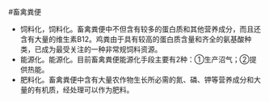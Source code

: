 #畜禽粪便
* 饲料化，饲料化。畜禽粪便中不但含有较多的蛋白质和其他营养成分，而且还含有大量的维生素B12。鸡粪由于具有较高的蛋白质含量和齐全的氨基酸种类，已成为最受关注的一种非常规饲料资源。
* 能源化。能源化。目前畜禽粪便能源化手段主要有2种：①生产沼气；②提供热能。
* 肥料化。畜禽粪便中含有大量农作物生长所必需的氮、磷、钾等营养成分和大量的有机质，经处理可以作为肥料。
